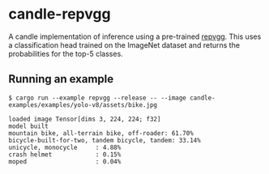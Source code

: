 # candle-repvgg

A candle implementation of inference using a pre-trained [repvgg](https://arxiv.org/abs/2101.03697).
This uses a classification head trained on the ImageNet dataset and returns the
probabilities for the top-5 classes.

## Running an example

```
$ cargo run --example repvgg --release -- --image candle-examples/examples/yolo-v8/assets/bike.jpg

loaded image Tensor[dims 3, 224, 224; f32]
model built
mountain bike, all-terrain bike, off-roader: 61.70%
bicycle-built-for-two, tandem bicycle, tandem: 33.14%
unicycle, monocycle     : 4.88%
crash helmet            : 0.15%
moped                   : 0.04%

```
